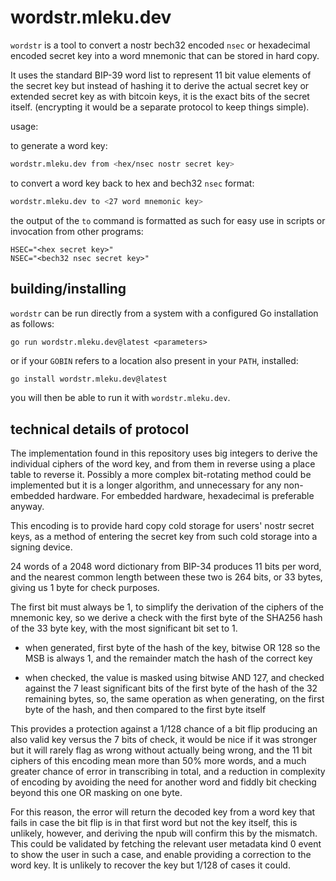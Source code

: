 # wordstr.mleku.dev

`wordstr` is a tool to convert a nostr bech32 encoded `nsec` or hexadecimal
encoded secret key into a word mnemonic that can be stored in hard copy.

It uses the standard BIP-39 word list to represent 11 bit value elements of
the secret key but instead of hashing it to derive the actual secret key or
extended secret key as with bitcoin keys, it is the exact bits of the secret 
itself. (encrypting it would be a separate protocol to keep things simple).

usage:

to generate a word key:

```bash
wordstr.mleku.dev from <hex/nsec nostr secret key>
```

to convert a word key back to hex and bech32 `nsec` format:

```bash
wordstr.mleku.dev to <27 word mnemonic key>
```

the output of the `to` command is formatted as such for easy use in scripts
or invocation from other programs:

```
HSEC="<hex secret key>"
NSEC="<bech32 nsec secret key>"
```

## building/installing

`wordstr` can be run directly from a system with a configured Go
installation as follows:

```
go run wordstr.mleku.dev@latest <parameters>
```

or if your `GOBIN` refers to a location also present in your `PATH`, installed:

```bash
go install wordstr.mleku.dev@latest
```

you will then be able to run it with `wordstr.mleku.dev`.

## technical details of protocol

The implementation found in this repository uses big integers to derive the 
individual ciphers of the word key, and from them in reverse using a place 
table to reverse it. Possibly a more complex bit-rotating method could be 
implemented but it is a longer algorithm, and unnecessary for any 
non-embedded hardware. For embedded hardware, hexadecimal is preferable 
anyway. 

This encoding is to provide hard copy cold storage for users' nostr 
secret keys, as a method of entering the secret key from such cold storage 
into a signing device.

24 words of a 2048 word dictionary from BIP-34 produces 11 bits per word, 
and the nearest common length between these two is 264 bits, or 33 bytes, 
giving us 1 byte for check purposes.

The first bit must always be 1, to simplify the derivation of the ciphers of 
the mnemonic key, so we derive a check with the first byte of the SHA256 
hash of the 33 byte key, with the most significant bit set to 1.

- when generated, first byte of the hash of the key, bitwise OR 128 so the 
  MSB is always 1, and the remainder match the hash of the correct key

- when checked, the value is masked using bitwise AND 127, and checked 
  against the 7 least significant bits of the first byte of the hash of the 32 
  remaining bytes, so, the same operation as when generating, on the first 
  byte of the hash, and then compared to the first byte itself

This provides a protection against a 1/128 chance of a bit flip producing an 
also valid key versus the 7 bits of check, it would be nice if it was 
stronger but it will rarely flag as wrong without actually being wrong, and 
the 11 bit ciphers of this encoding mean more than 50% more words, and a 
much greater chance of error in transcribing in total, and a reduction in 
complexity of encoding by avoiding the need for another word and fiddly bit 
checking beyond this one OR masking on one byte.

For this reason, the error will return the decoded key from a word key that 
fails in case the bit flip is in that first word but not the key itself, 
this is unlikely, however, and deriving the npub will confirm this by the 
mismatch. This could be validated by fetching the relevant user metadata 
kind 0 event to show the user in such a case, and enable providing a 
correction to the word key. It is unlikely to recover the key but 1/128 of 
cases it could.